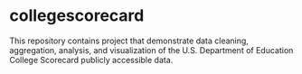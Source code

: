 # collegescorecard
This repository contains project that demonstrate data cleaning, aggregation, analysis, and visualization of the U.S. Department of Education College Scorecard publicly accessible data. 
